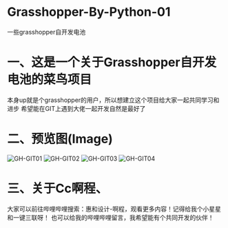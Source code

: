 # Grasshopper-By-Python-01
一些grasshopper自开发电池
# 一、这是一个关于Grasshopper自开发电池的菜鸟项目
本身up就是个grasshopper的用户，所以想建立这个项目给大家一起共同学习和进步
希望能在GIT上遇到大佬一起开发自然是最好了
# 二、预览图(Image)
![GH-GIT01](https://github.com/A719689614/Grasshopper-By-Python-01/assets/142242136/aab53ee8-3d56-4a47-ab8c-218d09b18874)
![GH-GIT02](https://github.com/A719689614/Grasshopper-By-Python-01/assets/142242136/b77e227a-199e-4821-accc-719c7a918fc1)
![GH-GIT03](https://github.com/A719689614/Grasshopper-By-Python-01/assets/142242136/f68956b1-5b69-42c2-a2cc-07ec95792543)
![GH-GIT04](https://github.com/A719689614/Grasshopper-By-Python-01/assets/142242136/bd9c76e7-b080-4560-9d91-3bf01508eb0a)
# 三、关于Cc啊程、
大家可以前往哔哩哔哩搜索：惠和设计-啊程，观看更多内容！记得给我个小星星和一键三联呀！
也可以给我的哔哩哔哩留言，我希望能有个共同开发的伙伴！



